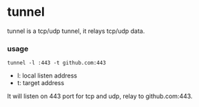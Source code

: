 # tunnel

tunnel is a tcp/udp tunnel, it relays tcp/udp data.

### usage

```shell
tunnel -l :443 -t github.com:443
```

- l: local listen address
- t: target address

It will listen on 443 port for tcp and udp, relay to github.com:443.
